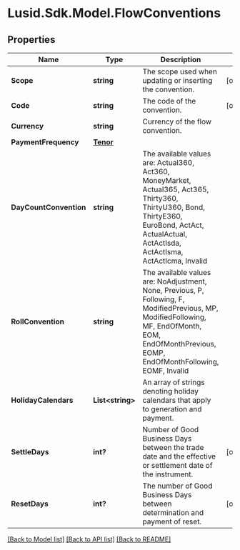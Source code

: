
# Lusid.Sdk.Model.FlowConventions

## Properties

Name | Type | Description | Notes
------------ | ------------- | ------------- | -------------
**Scope** | **string** | The scope used when updating or inserting the convention. | [optional] 
**Code** | **string** | The code of the convention. | [optional] 
**Currency** | **string** | Currency of the flow convention. | 
**PaymentFrequency** | [**Tenor**](Tenor.md) |  | 
**DayCountConvention** | **string** | The available values are: Actual360, Act360, MoneyMarket, Actual365, Act365, Thirty360, ThirtyU360, Bond, ThirtyE360, EuroBond, ActAct, ActualActual, ActActIsda, ActActIsma, ActActIcma, Invalid | 
**RollConvention** | **string** | The available values are: NoAdjustment, None, Previous, P, Following, F, ModifiedPrevious, MP, ModifiedFollowing, MF, EndOfMonth, EOM, EndOfMonthPrevious, EOMP, EndOfMonthFollowing, EOMF, Invalid | 
**HolidayCalendars** | **List&lt;string&gt;** | An array of strings denoting holiday calendars that apply to generation and payment. | 
**SettleDays** | **int?** | Number of Good Business Days between the trade date and the effective or settlement date of the instrument. | [optional] 
**ResetDays** | **int?** | The number of Good Business Days between determination and payment of reset. | [optional] 

[[Back to Model list]](../README.md#documentation-for-models)
[[Back to API list]](../README.md#documentation-for-api-endpoints)
[[Back to README]](../README.md)


